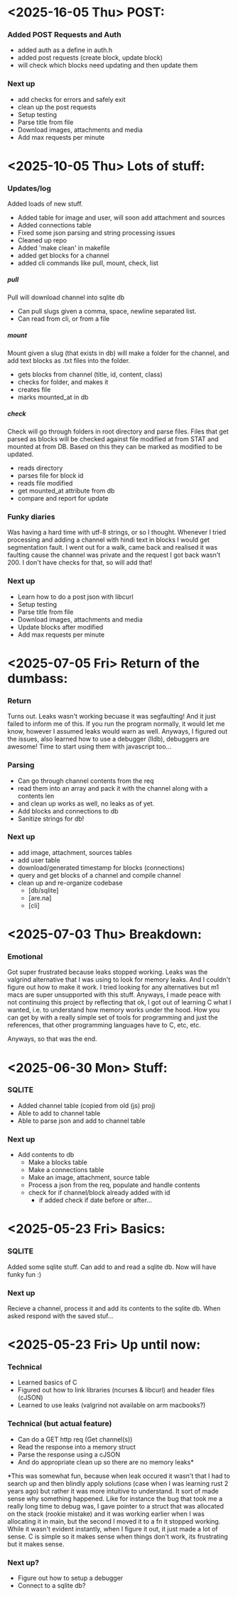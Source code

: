 # <2025-16-05 Thu> POST:
### Added POST Requests and Auth
- added auth as a define in auth.h
- added post requests (create block, update block)
- will check which blocks need updating and then update them

### Next up
- add checks for errors and safely exit
- clean up the post requests
- Setup testing
- Parse title from file
- Download images, attachments and media
- Add max requests per minute

# <2025-10-05 Thu> Lots of stuff:
### Updates/log
Added loads of new stuff.
- Added table for image and user, will soon add attachment and sources
- Added connections table
- Fixed some json parsing and string processing issues
- Cleaned up repo
- Added 'make clean' in makefile
- added get blocks for a channel
- added cli commands like pull, mount, check, list

##### pull
Pull will download channel into sqlite db
- Can pull slugs given a comma, space, newline separated list.
- Can read from cli, or from a file

##### mount
Mount given a slug (that exists in db) will make a folder for the channel, and add text blocks as .txt files into the folder.
- gets blocks from channel (title, id, content, class)
- checks for folder, and makes it
- creates file
- marks mounted_at in db

##### check
Check will go through folders in root directory and parse files. Files that get parsed as blocks will be checked against file modified at from STAT and mounted at from DB. Based on this they can be marked as modified to be updated.
- reads directory
- parses file for block id
- reads file modified
- get mounted_at attribute from db
- compare and report for update


### Funky diaries
Was having a hard time with utf-8 strings, or so I thought. Whenever I tried processing and adding a channel with hindi text in blocks I would get segmentation fault. I went out for a walk, came back and realised it was faulting cause the channel was private and the request I got back wasn't 200. I don't have checks for that, so will add that!

### Next up
- Learn how to do a post json with libcurl
- Setup testing
- Parse title from file
- Download images, attachments and media
- Update blocks after modified
- Add max requests per minute

# <2025-07-05 Fri> Return of the dumbass:
### Return
Turns out. Leaks wasn't working becuase it was segfaulting! And it just failed to inform me of this. If you run the program normally, it would let me know, however I assumed leaks would warn as well. Anyways, I figured out the issues, also learned how to use a debugger (lldb), debuggers are awesome! Time to start using them with javascript too...

### Parsing
- Can go through channel contents from the req
- read them into an array and pack it with the channel along with a contents len
- and clean up works as well, no leaks as of yet.
- Add blocks and connections to db
- Sanitize strings for db!

### Next up
- add image, attachment, sources tables
- add user table
- download/generated timestamp for blocks (connections)
- query and get blocks of a channel and compile channel
- clean up and re-organize codebase
  - [db/sqlite]
  - [are.na]
  - [cli]

# <2025-07-03 Thu> Breakdown:
### Emotional
Got super frustrated because leaks stopped working. Leaks was the valgrind alternative that I was using to look for memory leaks. And I couldn't figure out how to make it work. I tried looking for any alternatives but m1 macs are super unsupported with this stuff. Anyways, I made peace with not continuing this project by reflecting that ok, I got out of learning C what I wanted, i.e. to understand how memory works under the hood. How you can get by with a really simple set of tools for programming and just the references, that other programming languages have to C, etc, etc.

Anyways, so that was the end.

# <2025-06-30 Mon> Stuff:
### SQLITE
- Added channel table (copied from old (js) proj)
- Able to add to channel table
- Able to parse json and add to channel table

### Next up
- Add contents to db
  - Make a blocks table
  - Make a connections table
  - Make an image, attachment, source table
  - Process a json from the req, populate and handle contents
  - check for if channel/block already added with id
	- if added check if date before or after...
	
# <2025-05-23 Fri> Basics:
### SQLITE
Added some sqlite stuff. Can add to and read a sqlite db. Now will have funky fun :)

### Next up
Recieve a channel, process it and add its contents to the sqlite db.
When asked respond with the saved stuf...
	
# <2025-05-23 Fri> Up until now:
### Technical
- Learned basics of C
- Figured out how to link libraries (ncurses & libcurl) and header files (cJSON)
- Learned to use leaks (valgrind not available on arm macbooks?)

### Technical (but actual feature)
- Can do a GET http req (Get channel(s))
- Read the response into a memory struct
- Parse the response using a cJSON
- And do appropriate clean up so there are no memory leaks*

*This was somewhat fun, because when leak occured it wasn't that I had to search up and then blindly apply solutions (case when I was learning rust 2 years ago) but rather it was more intuitive to understand. It sort of made sense why something happened. Like for instance the bug that took me a really long time to debug was, I gave pointer to a struct that was allocated on the stack (rookie mistake) and it was working earlier when I was allocating it in main, but the second I moved it to a fn it stopped working. While it wasn't evident instantly, when I figure it out, it just made a lot of sense. C is simple so it makes sense when things don't work, its frustrating but it makes sense.

### Next up?
- Figure out how to setup a debugger
- Connect to a sqlite db?

